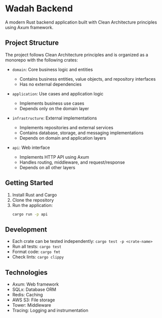 # Wadah Backend

A modern Rust backend application built with Clean Architecture principles using Axum framework.

## Project Structure

The project follows Clean Architecture principles and is organized as a monorepo with the following crates:

- `domain`: Core business logic and entities
  - Contains business entities, value objects, and repository interfaces
  - Has no external dependencies
  
- `application`: Use cases and application logic
  - Implements business use cases
  - Depends only on the domain layer
  
- `infrastructure`: External implementations
  - Implements repositories and external services
  - Contains database, storage, and messaging implementations
  - Depends on domain and application layers
  
- `api`: Web interface
  - Implements HTTP API using Axum
  - Handles routing, middleware, and request/response
  - Depends on all other layers

## Getting Started

1. Install Rust and Cargo
2. Clone the repository
3. Run the application:
   ```bash
   cargo run -p api
   ```

## Development

- Each crate can be tested independently: `cargo test -p <crate-name>`
- Run all tests: `cargo test`
- Format code: `cargo fmt`
- Check lints: `cargo clippy`

## Technologies

- Axum: Web framework
- SQLx: Database ORM
- Redis: Caching
- AWS S3: File storage
- Tower: Middleware
- Tracing: Logging and instrumentation
